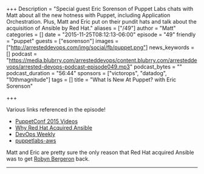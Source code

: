 +++
Description = "Special guest Eric Sorenson of Puppet Labs chats with Matt about all the new hotness with Puppet, including Application Orchestration. Plus, Matt and Eric put on their pundit hats and talk about the acquisition of Ansible by Red Hat."
aliases = ["/49"]
author = "Matt"
categories = []
date = "2015-11-25T08:12:13-06:00"
episode = "49"
friendly = "puppet"
guests = ["esorenson"]
images = ["http://arresteddevops.com/img/social/fb/puppet.png"]
news_keywords = []
podcast = "https://media.blubrry.com/arresteddevops/content.blubrry.com/arresteddevops/arrested-devops-podcast-episode049.mp3"
podcast_bytes = ""
podcast_duration = "56:44"
sponsors = ["victorops", "datadog", "10thmagnitude"]
tags = []
title = "What Is New At Puppet? with Eric Sorenson"

+++

Various links referenced in the episode!

- [PuppetConf 2015 Videos](http://info.puppetlabs.com/PuppetConf-2015-Videos-and-Presentations.html)
- [Why Red Hat Acquired Ansible](https://www.redhat.com/en/about/blog/why-red-hat-acquired-ansible)
- [DevOps Weekly](http://www.devopsweekly.com/)
- [puppetlabs-aws](https://github.com/puppetlabs/puppetlabs-aws)

Matt and Eric are pretty sure the only reason that Red Hat acquired Ansible was to get [Robyn Bergeron](https://twitter.com/robynbergeron) back.

---
